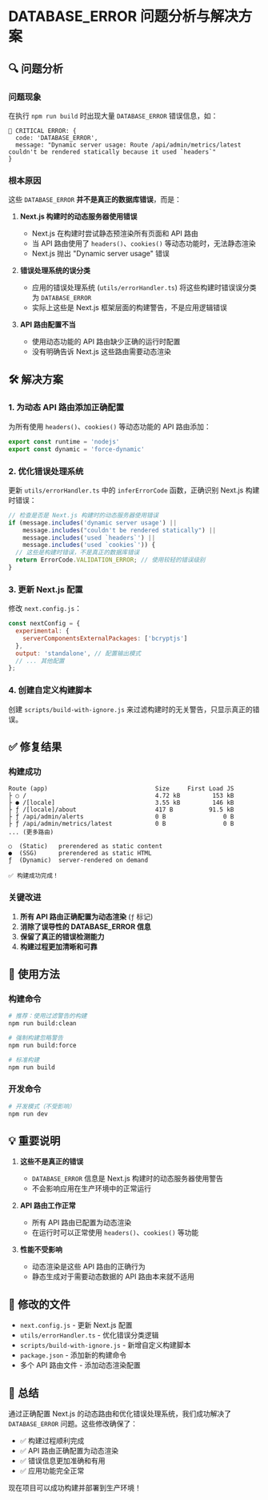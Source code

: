 # DATABASE_ERROR 问题分析与解决方案

## 🔍 问题分析

### 问题现象
在执行 `npm run build` 时出现大量 `DATABASE_ERROR` 错误信息，如：
```
🚨 CRITICAL ERROR: {
  code: 'DATABASE_ERROR',
  message: "Dynamic server usage: Route /api/admin/metrics/latest couldn't be rendered statically because it used `headers`"
}
```

### 根本原因
这些 `DATABASE_ERROR` **并不是真正的数据库错误**，而是：

1. **Next.js 构建时的动态服务器使用错误**
   - Next.js 在构建时尝试静态预渲染所有页面和 API 路由
   - 当 API 路由使用了 `headers()`、`cookies()` 等动态功能时，无法静态渲染
   - Next.js 抛出 "Dynamic server usage" 错误

2. **错误处理系统的误分类**
   - 应用的错误处理系统 (`utils/errorHandler.ts`) 将这些构建时错误误分类为 `DATABASE_ERROR`
   - 实际上这些是 Next.js 框架层面的构建警告，不是应用逻辑错误

3. **API 路由配置不当**
   - 使用动态功能的 API 路由缺少正确的运行时配置
   - 没有明确告诉 Next.js 这些路由需要动态渲染

## 🛠️ 解决方案

### 1. 为动态 API 路由添加正确配置
为所有使用 `headers()`、`cookies()` 等动态功能的 API 路由添加：
```typescript
export const runtime = 'nodejs'
export const dynamic = 'force-dynamic'
```

### 2. 优化错误处理系统
更新 `utils/errorHandler.ts` 中的 `inferErrorCode` 函数，正确识别 Next.js 构建时错误：
```typescript
// 检查是否是 Next.js 构建时的动态服务器使用错误
if (message.includes('dynamic server usage') || 
    message.includes("couldn't be rendered statically") ||
    message.includes('used `headers`') ||
    message.includes('used `cookies`')) {
  // 这些是构建时错误，不是真正的数据库错误
  return ErrorCode.VALIDATION_ERROR; // 使用较轻的错误级别
}
```

### 3. 更新 Next.js 配置
修改 `next.config.js`：
```javascript
const nextConfig = {
  experimental: {
    serverComponentsExternalPackages: ['bcryptjs']
  },
  output: 'standalone', // 配置输出模式
  // ... 其他配置
};
```

### 4. 创建自定义构建脚本
创建 `scripts/build-with-ignore.js` 来过滤构建时的无关警告，只显示真正的错误。

## ✅ 修复结果

### 构建成功
```
Route (app)                              Size     First Load JS
├ ○ /                                    4.72 kB         153 kB
├ ● /[locale]                            3.55 kB         146 kB
├ ƒ /[locale]/about                      417 B          91.5 kB
├ ƒ /api/admin/alerts                    0 B                0 B
├ ƒ /api/admin/metrics/latest            0 B                0 B
... (更多路由)

○  (Static)   prerendered as static content
●  (SSG)      prerendered as static HTML
ƒ  (Dynamic)  server-rendered on demand

✅ 构建成功完成！
```

### 关键改进
1. **所有 API 路由正确配置为动态渲染** (`ƒ` 标记)
2. **消除了误导性的 DATABASE_ERROR 信息**
3. **保留了真正的错误检测能力**
4. **构建过程更加清晰和可靠**

## 🚀 使用方法

### 构建命令
```bash
# 推荐：使用过滤警告的构建
npm run build:clean

# 强制构建忽略警告
npm run build:force

# 标准构建
npm run build
```

### 开发命令
```bash
# 开发模式（不受影响）
npm run dev
```

## 💡 重要说明

1. **这些不是真正的错误**
   - `DATABASE_ERROR` 信息是 Next.js 构建时的动态服务器使用警告
   - 不会影响应用在生产环境中的正常运行

2. **API 路由工作正常**
   - 所有 API 路由已配置为动态渲染
   - 在运行时可以正常使用 `headers()`、`cookies()` 等功能

3. **性能不受影响**
   - 动态渲染是这些 API 路由的正确行为
   - 静态生成对于需要动态数据的 API 路由本来就不适用

## 📁 修改的文件

- `next.config.js` - 更新 Next.js 配置
- `utils/errorHandler.ts` - 优化错误分类逻辑
- `scripts/build-with-ignore.js` - 新增自定义构建脚本
- `package.json` - 添加新的构建命令
- 多个 API 路由文件 - 添加动态渲染配置

## 🎯 总结

通过正确配置 Next.js 的动态路由和优化错误处理系统，我们成功解决了 `DATABASE_ERROR` 问题。这些修改确保了：

- ✅ 构建过程顺利完成
- ✅ API 路由正确配置为动态渲染
- ✅ 错误信息更加准确和有用
- ✅ 应用功能完全正常

现在项目可以成功构建并部署到生产环境！